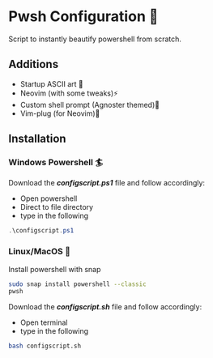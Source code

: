
# Pwsh Configuration 🐚
Script to instantly beautify powershell from scratch. 



## Additions

- Startup ASCII art 💫
- Neovim (with some tweaks)⚡
- Custom shell prompt (Agnoster themed)💛
- Vim-plug (for Neovim)🔌


## Installation

### Windows Powershell 🏄

Download the ***configscript.ps1*** file and follow accordingly: 
- Open powershell 
- Direct to file directory
- type in the following
```powershell
.\configscript.ps1
```
### Linux/MacOS 🍉
Install powershell with snap
```bash
sudo snap install powershell --classic
pwsh
```
Download the ***configscript.sh*** file and follow accordingly: 
- Open terminal 
- type in the following
```bash
bash configscript.sh 
```

    


